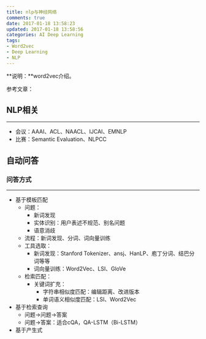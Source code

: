 ```yaml
---
title: nlp与神经网络
comments: true
date: 2017-01-18 13:58:23
updated: 2017-01-18 13:58:56
categories: AI Deep Learning
tags:
- Word2vec
- Deep Learning
- NLP
---
```


**说明：**word2vec介绍。
<!-- more -->


参考文章：


## NLP相关
---
* 会议：AAAI、ACL、NAACL、IJCAI、EMNLP
* 比赛：Semantic Evaluation、NLPCC


## 自动问答

### 问答方式
---
* 基于模板匹配
	* 问题：
		* 新词发现
		* 实体识别：用户表述不规范、别名问题
		* 语意消歧
	* 流程：新词发现、分词、词向量训练
	* 工具选取：
		* 新词发现：Stanford Tokenizer、ansj、HanLP、庖丁分词、结巴分词等等
		* 词向量训练：Word2Vec、LSI、GloVe
	* 检索匹配：
		* 关键词扩充：
			* 字符串相似度匹配：编辑距离、改进版本
			* 单词语义相似度匹配：LSI、Word2Vec
* 基于检索查询
	* 问题->问题->答案
	* 问题->答案：适合cQA，QA-LSTM（Bi-LSTM）
* 基于产生式


